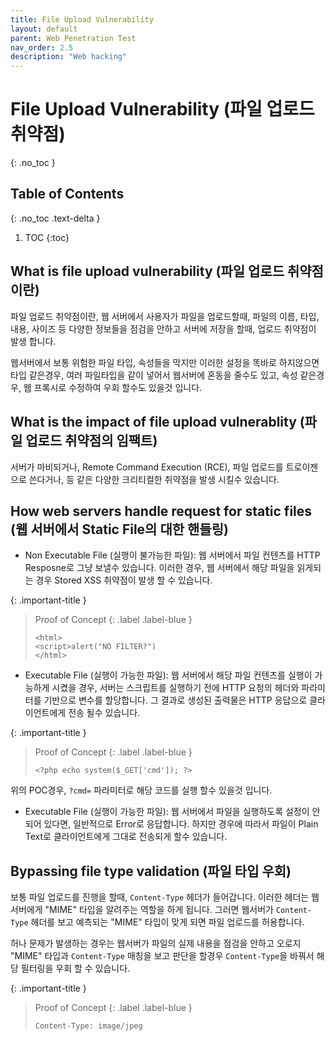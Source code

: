 ```yaml
---
title: File Upload Vulnerability
layout: default
parent: Web Penetration Test
nav_order: 2.5
description: "Web hacking"
---
```


# File Upload Vulnerability (파일 업로드 취약점)

{: .no_toc }

## Table of Contents
{: .no_toc .text-delta }

1. TOC
{:toc}

## What is file upload vulnerability (파일 업로드 취약점이란)

파일 업로드 취약점이란, 웹 서버에서 사용자가 파일을 업로드할때, 파일의 이름, 타입, 내용, 사이즈 등 다양한 정보들을 점검을 안하고 서버에 저장을 할때, 업로드 취약점이 발생 합니다.

웹서버에서 보통 위험한 파일 타입, 속성들을 막지만 이러한 설정을 똑바로 하지않으면 타입 같은경우, 여러 파일타입을 같이 넣어서 웹서버에 혼동을 줄수도 있고, 속성 같은경우, 웹 프록시로 수정하여 우회 할수도 있을것 입니다. 

## What is the impact of file upload vulnerablity (파일 업로드 취약점의 임팩트)

서버가 마비되거나, Remote Command Execution (RCE), 파일 업로드를 트로이젠으로 쓴다거나, 등 같은 다양한 크리티컬한 취약점을 발생 시킬수 있습니다. 

## How web servers handle request for static files (웹 서버에서 Static File의 대한 핸들링)

- Non Executable File (실행이 불가능한 파일): 웹 서버에서 파일 컨텐츠를 HTTP Resposne로 그냥 보낼수 있습니다. 이러한 경우, 웹 서버에서 해당 파일을 읽게되는 경우 Stored XSS 취약점이 발생 할 수 있습니다.


{: .important-title }
> Proof of Concept
> {: .label .label-blue }
>```
><html>
><script>alert("NO FILTER?")
></html>
>```

- Executable File (실행이 가능한 파일): 웹 서버에서 해당 파일 컨텐츠를 실행이 가능하게 시켰을 경우, 서버는 스크립트를 실행하기 전에 HTTP 요청의 헤더와 파라미터를 기반으로 변수를 할당합니다. 그 결과로 생성된 출력물은 HTTP 응답으로 클라이언트에게 전송 될수 있습니다.

{: .important-title }
> Proof of Concept
> {: .label .label-blue }
>```
><?php echo system($_GET['cmd']); ?>
>```

위의 POC경우, `?cmd=` 파라미터로 해당 코드를 실행 할수 있을것 입니다.

- Executable File (실행이 가능한 파일): 웹 서버에서 파일을 실행하도록 설정이 안되어 있다면, 일반적으로 Error로 응답합니다. 하지만 경우에 따라서 파일이 Plain Text로 클라이언트에게 그대로 전송되게 할수 있습니다.


## Bypassing file type validation (파일 타입 우회)

보통 파일 업로드를 진행을 할때, `Content-Type` 헤더가 들어갑니다. 이러한 헤더는 웹 서버에게 "MIME" 타입을 알려주는 역할을 하게 됩니다. 그러면 웹서버가 `Content-Type` 헤더를 보고 예측되는 "MIME" 타입이 맞게 되면 파일 업로드를 허용합니다.

허나 문제가 발생하는 경우는 웹서버가 파일의 실제 내용을 점검을 안하고 오로지 "MIME" 타입과 `Content-Type` 매칭을 보고 판단을 할경우 `Content-Type`을 바꿔서 해당 필터링을 우회 할 수 있습니다. 

{: .important-title }
> Proof of Concept
> {: .label .label-blue }
>```
>Content-Type: image/jpeg 
>```